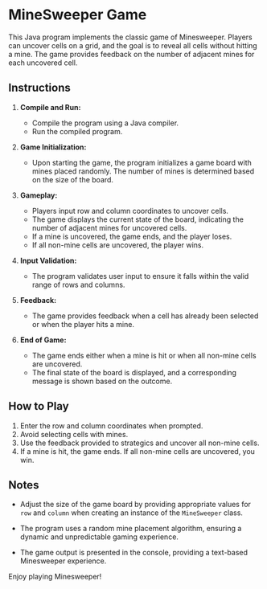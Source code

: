 # MineSweeper Game

This Java program implements the classic game of Minesweeper. Players can uncover cells on a grid, and the goal is to reveal all cells without hitting a mine. The game provides feedback on the number of adjacent mines for each uncovered cell.

## Instructions

1. **Compile and Run:**
    - Compile the program using a Java compiler.
    - Run the compiled program.

2. **Game Initialization:**
    - Upon starting the game, the program initializes a game board with mines placed randomly. The number of mines is determined based on the size of the board.

3. **Gameplay:**
    - Players input row and column coordinates to uncover cells.
    - The game displays the current state of the board, indicating the number of adjacent mines for uncovered cells.
    - If a mine is uncovered, the game ends, and the player loses.
    - If all non-mine cells are uncovered, the player wins.

4. **Input Validation:**
    - The program validates user input to ensure it falls within the valid range of rows and columns.

5. **Feedback:**
    - The game provides feedback when a cell has already been selected or when the player hits a mine.

6. **End of Game:**
    - The game ends either when a mine is hit or when all non-mine cells are uncovered.
    - The final state of the board is displayed, and a corresponding message is shown based on the outcome.

## How to Play

1. Enter the row and column coordinates when prompted.
2. Avoid selecting cells with mines.
3. Use the feedback provided to strategics and uncover all non-mine cells.
4. If a mine is hit, the game ends. If all non-mine cells are uncovered, you win.

## Notes

- Adjust the size of the game board by providing appropriate values for `row` and `column` when creating an instance of the `MineSweeper` class.

- The program uses a random mine placement algorithm, ensuring a dynamic and unpredictable gaming experience.

- The game output is presented in the console, providing a text-based Minesweeper experience.

Enjoy playing Minesweeper!
